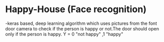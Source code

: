 # Happy-House (Face recognition)
-keras based, deep learning algorithm which uses pictures from the font door camera to check if the person is happy or not.The door should   open only if the person is happy.
          Y = 0 "not happy"
              ,1 "happy"
              
